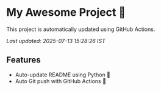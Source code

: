 # My Awesome Project 🚀

This project is automatically updated using GitHub Actions.

_Last updated: 2025-07-13 15:28:26 IST_

## Features
- Auto-update README using Python 🐍
- Auto Git push with GitHub Actions 🤖
